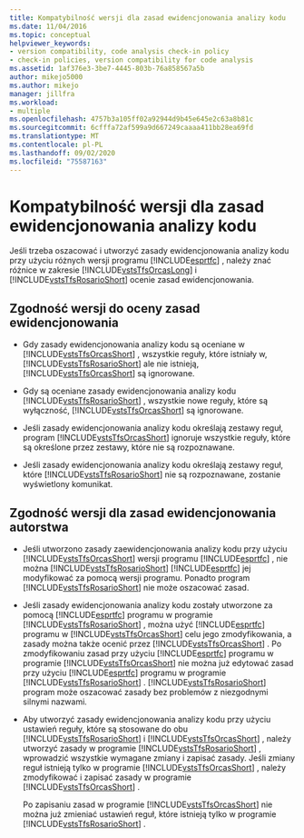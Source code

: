 ```yaml
---
title: Kompatybilność wersji dla zasad ewidencjonowania analizy kodu
ms.date: 11/04/2016
ms.topic: conceptual
helpviewer_keywords:
- version compatibility, code analysis check-in policy
- check-in policies, version compatibility for code analysis
ms.assetid: 1af376e3-3be7-4445-803b-76a858567a5b
author: mikejo5000
ms.author: mikejo
manager: jillfra
ms.workload:
- multiple
ms.openlocfilehash: 4757b3a105ff02a92944d9b45e645e2c63a8b81c
ms.sourcegitcommit: 6cfffa72af599a9d667249caaaa411bb28ea69fd
ms.translationtype: MT
ms.contentlocale: pl-PL
ms.lasthandoff: 09/02/2020
ms.locfileid: "75587163"
---
```

# <a name="version-compatibility-for-code-analysis-check-in-policies"></a>Kompatybilność wersji dla zasad ewidencjonowania analizy kodu

Jeśli trzeba oszacować i utworzyć zasady ewidencjonowania analizy kodu przy użyciu różnych wersji programu [!INCLUDE[esprtfc](../code-quality/includes/esprtfc_md.md)] , należy znać różnice w zakresie [!INCLUDE[vstsTfsOrcasLong](../code-quality/includes/vststfsorcaslong_md.md)] i [!INCLUDE[vstsTfsRosarioShort](../code-quality/includes/vststfsrosarioshort_md.md)] ocenie zasad ewidencjonowania.

## <a name="version-compatibility-for-evaluating-check-in-policies"></a>Zgodność wersji do oceny zasad ewidencjonowania

- Gdy zasady ewidencjonowania analizy kodu są oceniane w [!INCLUDE[vstsTfsOrcasShort](../code-quality/includes/vststfsorcasshort_md.md)] , wszystkie reguły, które istniały w, [!INCLUDE[vstsTfsRosarioShort](../code-quality/includes/vststfsrosarioshort_md.md)] ale nie istnieją, [!INCLUDE[vstsTfsOrcasShort](../code-quality/includes/vststfsorcasshort_md.md)] są ignorowane.

- Gdy są oceniane zasady ewidencjonowania analizy kodu [!INCLUDE[vstsTfsRosarioShort](../code-quality/includes/vststfsrosarioshort_md.md)] , wszystkie nowe reguły, które są wyłączność, [!INCLUDE[vstsTfsOrcasShort](../code-quality/includes/vststfsorcasshort_md.md)] są ignorowane.

- Jeśli zasady ewidencjonowania analizy kodu określają zestawy reguł, program [!INCLUDE[vstsTfsOrcasShort](../code-quality/includes/vststfsorcasshort_md.md)] ignoruje wszystkie reguły, które są określone przez zestawy, które nie są rozpoznawane.

- Jeśli zasady ewidencjonowania analizy kodu określają zestawy reguł, które [!INCLUDE[vstsTfsRosarioShort](../code-quality/includes/vststfsrosarioshort_md.md)] nie są rozpoznawane, zostanie wyświetlony komunikat.

## <a name="version-compatibility-for-authoring-check-in-policies"></a>Zgodność wersji dla zasad ewidencjonowania autorstwa

- Jeśli utworzono zasady zaewidencjonowania analizy kodu przy użyciu [!INCLUDE[vstsTfsOrcasShort](../code-quality/includes/vststfsorcasshort_md.md)] wersji programu [!INCLUDE[esprtfc](../code-quality/includes/esprtfc_md.md)] , nie można [!INCLUDE[vstsTfsRosarioShort](../code-quality/includes/vststfsrosarioshort_md.md)] [!INCLUDE[esprtfc](../code-quality/includes/esprtfc_md.md)] jej modyfikować za pomocą wersji programu. Ponadto program [!INCLUDE[vstsTfsRosarioShort](../code-quality/includes/vststfsrosarioshort_md.md)] nie może oszacować zasad.

- Jeśli zasady ewidencjonowania analizy kodu zostały utworzone za pomocą [!INCLUDE[esprtfc](../code-quality/includes/esprtfc_md.md)] programu w programie [!INCLUDE[vstsTfsRosarioShort](../code-quality/includes/vststfsrosarioshort_md.md)] , można użyć [!INCLUDE[esprtfc](../code-quality/includes/esprtfc_md.md)] programu w [!INCLUDE[vstsTfsOrcasShort](../code-quality/includes/vststfsorcasshort_md.md)] celu jego zmodyfikowania, a zasady można także ocenić przez [!INCLUDE[vstsTfsOrcasShort](../code-quality/includes/vststfsorcasshort_md.md)] . Po zmodyfikowaniu zasad przy użyciu [!INCLUDE[esprtfc](../code-quality/includes/esprtfc_md.md)] programu w programie [!INCLUDE[vstsTfsOrcasShort](../code-quality/includes/vststfsorcasshort_md.md)] nie można już edytować zasad przy użyciu [!INCLUDE[esprtfc](../code-quality/includes/esprtfc_md.md)] programu w programie [!INCLUDE[vstsTfsRosarioShort](../code-quality/includes/vststfsrosarioshort_md.md)] . [!INCLUDE[vstsTfsRosarioShort](../code-quality/includes/vststfsrosarioshort_md.md)] program może oszacować zasady bez problemów z niezgodnymi silnymi nazwami.

- Aby utworzyć zasady ewidencjonowania analizy kodu przy użyciu ustawień reguły, które są stosowane do obu [!INCLUDE[vstsTfsRosarioShort](../code-quality/includes/vststfsrosarioshort_md.md)] i [!INCLUDE[vstsTfsOrcasShort](../code-quality/includes/vststfsorcasshort_md.md)] , należy utworzyć zasady w programie [!INCLUDE[vstsTfsRosarioShort](../code-quality/includes/vststfsrosarioshort_md.md)] , wprowadzić wszystkie wymagane zmiany i zapisać zasady. Jeśli zmiany reguł istnieją tylko w programie [!INCLUDE[vstsTfsOrcasShort](../code-quality/includes/vststfsorcasshort_md.md)] , należy zmodyfikować i zapisać zasady w programie [!INCLUDE[vstsTfsOrcasShort](../code-quality/includes/vststfsorcasshort_md.md)] .

   Po zapisaniu zasad w programie [!INCLUDE[vstsTfsOrcasShort](../code-quality/includes/vststfsorcasshort_md.md)] nie można już zmieniać ustawień reguł, które istnieją tylko w programie [!INCLUDE[vstsTfsRosarioShort](../code-quality/includes/vststfsrosarioshort_md.md)] .
